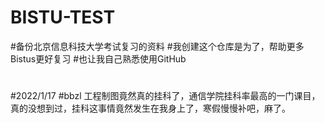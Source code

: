 # BISTU-TEST
#备份北京信息科技大学考试复习的资料
#我创建这个仓库是为了，帮助更多Bistus更好复习
#也让我自己熟悉使用GitHub
#
#2022/1/17
#bbzl 工程制图竟然真的挂科了，通信学院挂科率最高的一门课目，真的没想到过，挂科这事情竟然发生在我身上了，寒假慢慢补吧，麻了。


